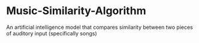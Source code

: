 # Music-Similarity-Algorithm
An artificial intelligence model that compares similarity between two pieces of auditory input (specifically songs)
